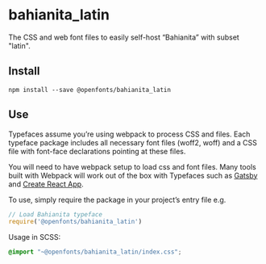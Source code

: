 
# bahianita_latin

The CSS and web font files to easily self-host “Bahianita” with subset "latin".

## Install

`npm install --save @openfonts/bahianita_latin`

## Use

Typefaces assume you’re using webpack to process CSS and files. Each typeface
package includes all necessary font files (woff2, woff) and a CSS file with
font-face declarations pointing at these files.

You will need to have webpack setup to load css and font files. Many tools built
with Webpack will work out of the box with Typefaces such as [Gatsby](https://github.com/gatsbyjs/gatsby)
and [Create React App](https://github.com/facebookincubator/create-react-app).

To use, simply require the package in your project’s entry file e.g.

```javascript
// Load Bahianita typeface
require('@openfonts/bahianita_latin')
```

Usage in SCSS:
```scss
@import "~@openfonts/bahianita_latin/index.css";
```
